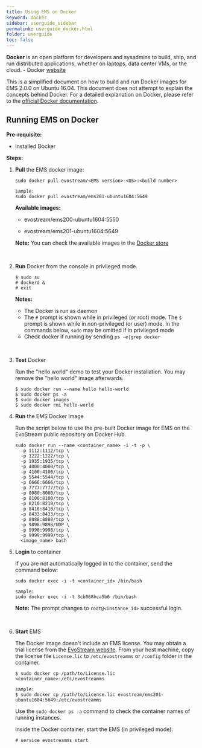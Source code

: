 ```yaml
---
title: Using EMS on Docker
keyword: docker
sidebar: userguide_sidebar
permalink: userguide_docker.html
folder: userguide
toc: false
---
```


**Docker** is an open platform for developers and sysadmins to build, ship, and run distributed applications, whether on laptops, data center VMs, or the cloud. - Docker [website](https://www.docker.com/)

This is a simplified document on how to build and run Docker images for EMS 2.0.0 on Ubuntu 16.04. This document does not attempt to explain the concepts behind Docker. For a detailed explanation on Docker, please refer to the [official Docker documentation](https://docs.docker.com/).



## Running EMS on Docker

**Pre-requisite:**

- Installed Docker

**Steps:**

1. **Pull** the EMS docker image:

   ```
   sudo docker pull evostream/<EMS version>-<OS>:<build number>

   sample:
   sudo docker pull evostream/ems201-ubuntu1604:5649
   ```

   **Available images:**

   - evostream/ems200-ubuntu1604:5550


   - evostream/ems201-ubuntu1604:5649

   **Note:** You can check the available images in the [Docker store](https://store.docker.com)

   ​

2. **Run** Docker from the console in privileged mode.

   ```
   $ sudo su
   # dockerd &
   # exit
   ```

   **Notes:** 

   - The Docker is run as daemon
   - The `#` prompt is shown while in privileged (or root) mode. The `$` prompt is shown while in non-privileged (or user) mode. In the commands below, `sudo` may be omitted if in privileged mode
   - Check docker if running by sending `ps -e|grep docker`

   ​

3. **Test** Docker

   Run the "hello world" demo to test your Docker installation. You may remove the "hello world" image afterwards.

   ```
   $ sudo docker run --name hello hello-world
   $ sudo docker ps -a
   $ sudo docker images
   $ sudo docker rmi hello-world
   ```

4. **Run** the EMS Docker Image

   Run the script below to use the pre-built Docker image for EMS on the EvoStream public repository on Docker Hub.

   ```
   sudo docker run --name <container_name> -i -t -p \
     -p 1112:1112/tcp \
     -p 1222:1222/tcp \
     -p 1935:1935/tcp \
     -p 4000:4000/tcp \
     -p 4100:4100/tcp \
     -p 5544:5544/tcp \
     -p 6666:6666/tcp \
     -p 7777:7777/tcp \
     -p 8080:8080/tcp \
     -p 8100:8100/tcp \
     -p 8210:8210/tcp \
     -p 8410:8410/tcp \
     -p 8433:8433/tcp \
     -p 8888:8888/tcp \
     -p 9898:9898/UDP \
     -p 9998:9998/tcp \
     -p 9999:9999/tcp \
     <image_name> bash
   ```

5. **Login** to container

   If you are not automatically logged in to the container, send the command below:

   ```
   sudo docker exec -i -t <container_id> /bin/bash

   sample:
   sudo docker exec -i -t 3cb068bca5b6 /bin/bash
   ```

   **Note:**  The prompt changes to `root@<instance_id>`  successful login.

   ​

6. **Start** EMS

   The Docker image doesn't include an EMS license. You may obtain a trial license from the [EvoStream website](http://evostream.com/). From your host machine, copy the license file `License.lic` to `/etc/evostreamms` or `/config` folder in the container.

   ```
   $ sudo docker cp /path/to/License.lic <container_name>:/etc/evostreamms

   sample:
   $ sudo docker cp /path/to/License.lic evostream/ems201-ubuntu1604:5649:/etc/evostreamms
   ```

   Use the `sudo docker ps -a` command to check the container names of running instances.

   Inside the Docker container, start the EMS (in privileged mode):

   ```
   # service evostreamms start
   ```
